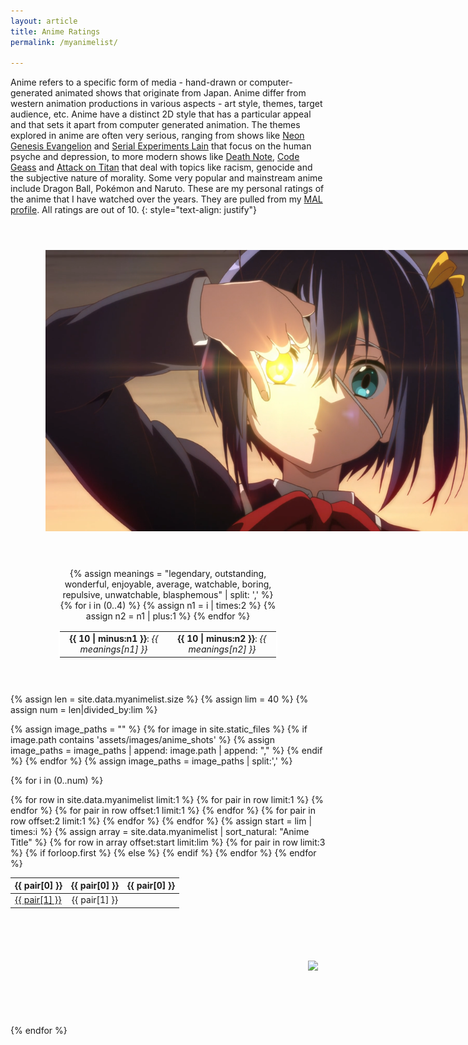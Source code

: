 ```yaml
---
layout: article
title: Anime Ratings
permalink: /myanimelist/

---
```


Anime refers to a specific form of media - hand-drawn or computer-generated animated shows that originate from Japan. Anime differ from western animation productions in various aspects - art style, themes, target audience, etc. Anime have a distinct 2D style that has a particular appeal and that sets it apart from computer generated animation. The themes explored in anime are often very serious, ranging from shows like [Neon Genesis Evangelion](https://myanimelist.net/anime/30/Neon_Genesis_Evangelion) and [Serial Experiments Lain](https://myanimelist.net/anime/339/Serial_Experiments_Lain) that focus on the human psyche and depression, to more modern shows like [Death Note](https://myanimelist.net/anime/1535/Death_Note), [Code Geass](https://myanimelist.net/anime/1575/Code_Geass__Hangyaku_no_Lelouch) and [Attack on Titan](https://myanimelist.net/anime/16498/Shingeki_no_Kyojin) that deal with topics like racism, genocide and the subjective nature of morality. Some very popular and mainstream anime include Dragon Ball, Pokémon and Naruto. These are my personal ratings of the anime that I have watched over the years. They are pulled from my [MAL profile](https://myanimelist.net/profile/SearyBlue). All ratings are out of 10.
{: style="text-align: justify"}

<div style="text-align:center;margin:4em;width:800px">
<a href="https://myanimelist.net/anime/14741/Chuunibyou_demo_Koi_ga_Shitai"><img title="Love, Chunibyo & Other Delusions!" src="/assets/images/love-chunibyo.png"></a>
</div>

<div style="margin: 0px auto;margin-bottom: 4em; text-align:center;width:25em;">
{% assign meanings = "legendary, outstanding, wonderful, enjoyable, average, watchable, boring, repulsive, unwatchable, blasphemous" | split: ',' %}
<table style="border:0.2em solid white;">
{% for i in (0..4) %}
{% assign n1 = i | times:2 %}
{% assign n2 = n1 | plus:1 %}
<tr >
<td style="padding-right: 1em;padding-left: 1em;"><b>{{ 10 | minus:n1 }}</b>: <i>{{ meanings[n1] }}</i></td>
<td style="padding-right: 1em;padding-left: 1em;"><b>{{ 10 | minus:n2 }}</b>: <i>{{ meanings[n2] }}</i></td>
</tr>
{% endfor %}
</table>
</div>

{% assign len = site.data.myanimelist.size %}
{% assign lim = 40 %}
{% assign num = len|divided_by:lim %}

{% assign image_paths = "" %}
{% for image in site.static_files %}
{% if image.path contains 'assets/images/anime_shots' %}
{% assign image_paths = image_paths | append: image.path | append: "," %}
{% endif %}
{% endfor %}
{% assign image_paths = image_paths | split:','  %}

{% for i in (0..num) %}
<table>
{% for row in site.data.myanimelist limit:1 %}
<thead>
<tr>
{% for pair in row limit:1 %}
<th>{{ pair[0] }}</th>
{% endfor %}
{% for pair in row offset:1 limit:1 %}
<th>{{ pair[0] }}</th>
{% endfor %}
{% for pair in row offset:2 limit:1 %}
<th>{{ pair[0] }}</th>
{% endfor %}
</tr>
{% endfor %}
</thead>
{% assign start = lim | times:i %}
{% assign array = site.data.myanimelist | sort_natural: "Anime Title" %}
{% for row in array offset:start limit:lim %}
<tr class="numbered">
{% for pair in row limit:3 %}
{% if forloop.first %}
<td><a href="{{ row["Link"] }}">{{ pair[1] }}</a></td>
{% else %}
<td align="center">{{ pair[1] }}</td>
{% endif %}
{% endfor %}
</tr>
{% endfor %}
</table>

<div style="text-align:center;margin:6em;width:800px">
<img src="{{ image_paths[i] }}">
</div>

{% endfor %}
